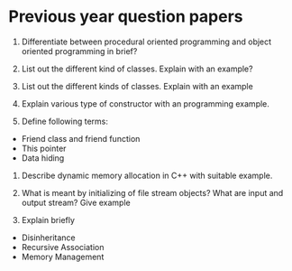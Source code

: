 # Previous year question papers

1. Differentiate between procedural oriented programming and object oriented programming in brief?

1. List out the different kind of classes. Explain with an example?

1. List out the different kinds of classes. Explain with an example

1. Explain various type of constructor with an programming example.

1. Define following terms:

- Friend class and friend function
- This pointer
- Data hiding

1. Describe dynamic memory allocation in C++ with suitable example.

1. What is meant by initializing of file stream objects? What are input and output stream? Give example

1. Explain briefly

- Disinheritance
- Recursive Association
- Memory Management
